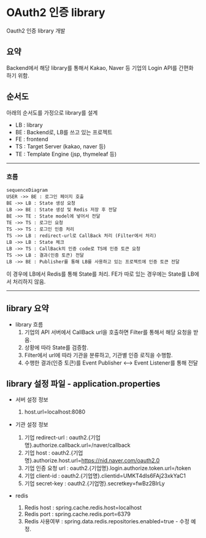 # OAuth2 인증 library


Oauth2 인증 library 개발

## 요약
Backend에서 해당 library를 통해서 Kakao, Naver 등 기업의 Login API를 간편화 하기 위함.

## 순서도

아래의 순서도를 가정으로 library를 설계

* LB : library
* BE : Backend로, LB를 쓰고 있는 프로젝트
* FE : frontend
* TS : Target Server (kakao, naver 등)
* TE : Template Engine (jsp, thymeleaf 등)

***

### 흐름
```mermaid
sequenceDiagram
USER ->> BE : 로그인 페이지 호출
BE ->> LB : State 생성 요청
LB ->> BE : State 생성 및 Redis 저장 후 전달
BE ->> TE : State model에 넣어서 전달
TE ->> TS : 로그인 요청
TS ->> TS : 로그인 인증 처리
TS ->> LB : redirect-url로 CallBack 처리 (Filter에서 처리)
LB ->> LB : State 체크
LB ->> TS : CallBack의 인증 code로 TS에 인증 토큰 요청
TS ->> LB : 결과(인증 토큰) 전달
LB ->> BE : Publisher를 통해 LB를 사용하고 있는 프로젝트에 인증 토큰 전달
```
이 경우에 LB에서 Redis를 통해 State를 처리.
FE가 따로 있는 경우에는 State를 LB에서 처리하지 않음.

***

## library 요약
* library 흐름
    1. 기업의 API 서버에서 CallBack url을 호출하면 Filter를 통해서 해당 요청을 받음.
    2. 상황에 따라 State를 검증함.
    3. Filter에서 url에 따라 기관을 분류하고, 기관별 인증 로직을 수행함.
    4. 수행한 결과(인증 토큰)를 Event Publisher <--> Event Listener를 통해 전달

## library 설정 파일 - application.properties
* 서버 설정 정보
    1. host.url=localhost:8080

* 기관 설정 정보
    1. 기업 redirect-url : oauth2.{기업명}.authorize.callback.url=/naver/callback
    2. 기업 host : oauth2.{기업명}.authorize.host.url=https://nid.naver.com/oauth2.0
    3. 기업 인증 요청 url : oauth2.{기업명}.login.authorize.token.url=/token
    4. 기업 client-id : oauth2.{기업명}.clientid=UMKT4dIs6FAj23xkYaC1
    5. 기업 secret-key : oauth2.{기업명}.secretkey=fwBz2BIrLy

* redis
    1. Redis host : spring.cache.redis.host=localhost 
    2. Redis port : spring.cache.redis.port=6379
    3. Redis 사용여부 : spring.data.redis.repositories.enabled=true  - 수정 예정.


